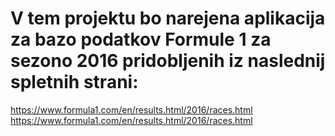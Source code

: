 # V tem projektu bo narejena aplikacija za bazo podatkov Formule 1 za sezono 2016 pridobljenih iz naslednij spletnih strani:
https://www.formula1.com/en/results.html/2016/races.html
https://www.formula1.com/en/results.html/2016/races.html